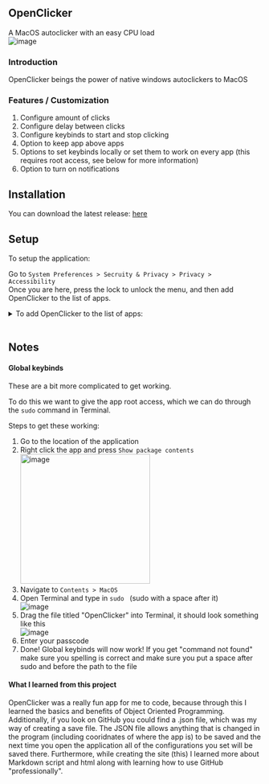 ## OpenClicker

A MacOS autoclicker with an easy CPU load<br>
![image](https://user-images.githubusercontent.com/105139789/177389541-377b0a07-c01e-4050-a310-5ff8aef7cf20.png)<br>

### Introduction

OpenClicker beings the power of native windows autoclickers to MacOS<br>

### Features / Customization

1. Configure amount of clicks
2. Configure delay between clicks
3. Configure keybinds to start and stop clicking
4. Option to keep app above apps
5. Options to set keybinds locally or set them to work on every app (this requires root access, see below for more information)
6. Option to turn on notifications

## Installation

You can download the latest release: [here](https://github.com/darkmatter684/OpenClicker/raw/gh-pages/OpenClicker-x64.zip)

## Setup 

To setup the application:

Go to ``System Preferences > Secruity & Privacy > Privacy > Accessibility``<br>
Once you are here, press the lock to unlock the menu, and then add OpenClicker to the list of apps.<br>

<details>
  <summary>To add OpenClicker to the list of apps:</summary>
  
  1. Look for this ``+ -`` icon (it is under the list of apps)<br>![image](https://user-images.githubusercontent.com/105139789/177392661-133d37aa-9729-4cc0-8795-fe4f886ee91a.png)<br>
  2. Select the location of the OpenClicker application
</details>
<br>

## Notes

#### Global keybinds
These are a bit more complicated to get working.

To do this we want to give the app root access, which we can do through the ``sudo`` command in Terminal.<br>

Steps to get these working:
1. Go to the location of the application
2. Right click the app and press ``Show package contents`` <br><img width="258" alt="image" src="https://user-images.githubusercontent.com/105139789/177393696-d93c3d52-77b1-4e8c-be52-e9c91714f725.png">
3. Navigate to ``Contents > MacOS``
4. Open Terminal and type in ``sudo `` (sudo with a space after it) <br> ![image](https://user-images.githubusercontent.com/105139789/177394161-3fef73a6-3d26-4069-ac02-032b247f6f36.png) 
5. Drag the file titled "OpenClicker" into Terminal, it should look something like this <br>![image](https://user-images.githubusercontent.com/105139789/177394586-e0e2ad4f-0f9b-473a-b284-e3071e9a9e07.png)
6. Enter your passcode
7. Done! Global keybinds will now work! 
If you get "command not found" make sure you spelling is correct and make sure you put a space after sudo and before the path to the file

#### What I learned from this project

<p>OpenClicker was a really fun app for me to code, because through this I learned the basics and benefits of Object Oriented Programming. Additionally, if you look on GitHub you could find a .json file, which was my way of creating a save file. The JSON file allows anything that is changed in the program (including cooridnates of where the app is) to be saved and the next time you open the application all of the configurations you set will be saved there. Furthermore, while creating the site (this) I learned more about Markdown script and html along with learning how to use GitHub "professionally".





